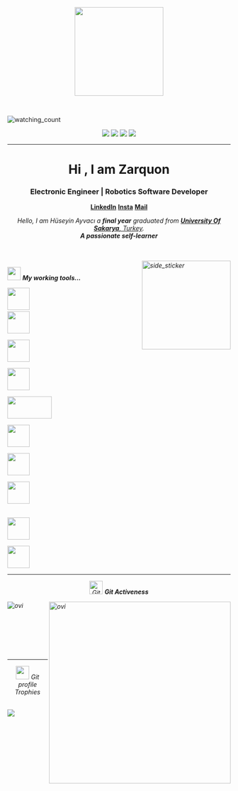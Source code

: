 <p align="center">
  <img src="https://upload.wikimedia.org/wikipedia/commons/4/44/SkyEye_drone.png" height="200"/>
</p>
<br>


<p align="left"> 
<img src="https://komarev.com/ghpvc/?username=Zarquon&color=brightgreen" alt="watching_count" />
 </p>
 <p align="center">
<img src="https://img.shields.io/badge/Age-21-blue" />
  <img src="https://img.shields.io/badge/Focus-Autonomus Control-brightgreen" />
  <img src="https://img.shields.io/badge/Lives-Turkey-success" />
  <img src="https://img.shields.io/badge/Languages-English%20%26%20Türkçe-brightgreen" />
</p>
<hr>
<h1 align="center">Hi , I am Zarquon </h1>
<h3 align="center"> Electronic Engineer | Robotics Software Developer </h3>
<p align="center">
<a href=""  alt=""  /></a>  
<a  align="center"  href="https://www.linkedin.com/in/h%C3%BCseyin-ayvac%C4%B1-zarquon/"> <b>LinkedIn</b></a>
<a  align="center"  href="https://www.instagram.com/zarqu0n/?hl=tr"> <b>Insta</b></a>
<a  align="center"  href="mailto: huseyin.z.ayvaci@gmail.com"> <b>Mail</b></a>
</p>
</p>



<p align="center">
  <em>
    Hello, I am Hüseyin Ayvacı a <b>final year</b> graduated from <a href="https://www.sakarya.edu.tr/"> <b>University Of Sakarya</b>, Turkey</a>. <br>
    <b>A passionate self-learner</b>
</p>
<br><br>
<img align="right" width=200px height=200px alt="side_sticker" src="https://media.giphy.com/media/TEnXkcsHrP4YedChhA/giphy.gif" />


 

<img src="https://media.giphy.com/media/iY8CRBdQXODJSCERIr/giphy.gif" width="30px">&nbsp;***My working tools...***
<p align="left">
  
  <code><img height="50" src="https://upload.wikimedia.org/wikipedia/commons/thumb/3/3f/Git_icon.svg/1200px-Git_icon.svg.png"></code>
  <code> <img height="50" src="https://upload.wikimedia.org/wikipedia/commons/thumb/c/c3/Python-logo-notext.svg/1024px-Python-logo-notext.svg.png"> </code>
  <code> <img height="50" src="https://www.vectorlogo.zone/logos/jupyter/jupyter-ar21.svg"> </code>
  <code> <img height="50" src="https://www.vectorlogo.zone/logos/sqlite/sqlite-ar21.svg"> </code>
  <code> <img height="50" src="https://matplotlib.org/2.2.5/_images/sphx_glr_logos2_001.png" width='100'> </code>
  <code> <img height="50" src="https://upload.wikimedia.org/wikipedia/commons/thumb/b/bb/Ros_logo.svg/1280px-Ros_logo.svg.png"> </code>
  <code> <img height="50" src="https://seeklogo.com/images/G/gazebo-logo-51C46471CA-seeklogo.com.png"> </code>
  <code> <img height="50" src="https://upload.wikimedia.org/wikipedia/commons/thumb/2/21/Matlab_Logo.png/667px-Matlab_Logo.png"> </code>  
  <code> <img height="50" src="https://docs.px4.io/v1.11/assets/site/logo_pro_small.png"> </code>
  <code> <img height="50" src="https://upload.wikimedia.org/wikipedia/commons/thumb/1/1f/ArduPilot_logo.svg/2560px-ArduPilot_logo.svg.png"> </code>
  
  
  <hr>
  <p align="center">
 <img src="https://media.giphy.com/media/W5eoZHPpUx9sapR0eu/giphy.gif" width="30px" alt="Git"/>&nbsp;<i><b>Git Activeness</b></i></p>
 
<p><img align="left" src="https://github-readme-stats.vercel.app/api/top-langs?username=Zarqu0n&show_icons=true&locale=en&layout=compact&theme=chartreuse-dark" alt="ovi" /></p>
<p>&nbsp;<img align="right" src="https://github-readme-stats.vercel.app/api?username=Zarqu0n&show_icons=true&locale=en&theme=chartreuse-dark" alt="ovi" width="410" /></p>
<br><br><br><br><br>

<hr>


<p align="center"><img src="https://media.giphy.com/media/QaMcXSekUWx7aogAUr/giphy.gif" width="30" />&nbsp;Git profile Trophies</p><br>
<img src="https://github-profile-trophy.vercel.app/?username=Zarqu0n&theme=juicyfresh&no-bg=true" />





